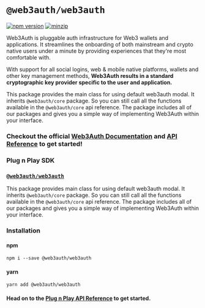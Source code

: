 # `@web3auth/web3auth`

[![npm version](https://img.shields.io/npm/v/@web3auth/web3auth?label=%22%22)](https://www.npmjs.com/package/@web3auth/web3auth/v/latest)
[![minzip](https://img.shields.io/bundlephobia/minzip/@web3auth/web3auth?label=%22%22)](https://bundlephobia.com/result?p=@web3auth/web3auth@latest)

Web3Auth is pluggable auth infrastructure for Web3 wallets and applications. It streamlines the onboarding of both mainstream and crypto native users under a minute by providing experiences that they're most comfortable with.

With support for all social logins, web & mobile native platforms, wallets and other key management methods, **Web3Auth results in a standard cryptographic key provider specific to the user and application.**

This package provides the main class for using default web3auth modal. It inherits `@web3auth/core` package. So you can still call all the functions available in the `@web3auth/core` api reference.
The package includes all of our packages and gives you a simple way of implementing Web3Auth within your interface.

### Checkout the official [Web3Auth Documentation](https://docs.web3auth.io) and [API Reference](https://docs.web3auth.io/api-reference) to get started!

### Plug n Play SDK

### [`@web3auth/web3auth`](https://npmjs.com/package/@web3auth/web3auth)

This package provides main class for using default web3auth modal. It inherits `@web3auth/core` package. So you can still call all the
functions available in the `@web3auth/core` api reference. The package includes all of our packages and gives you a simple way of implementing
Web3Auth within your interface.

### Installation

#### npm

```shell
npm i --save @web3auth/web3auth
```

#### yarn

```shell
yarn add @web3auth/web3auth
```

#### Head on to the [Plug n Play API Reference](https://docs.web3auth.io/api-reference/web/plugnplay) to get started.
